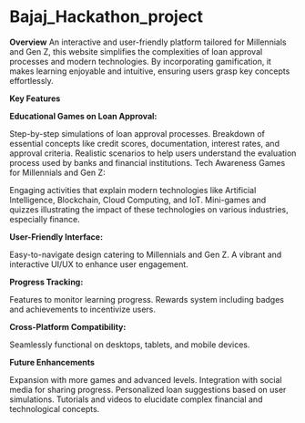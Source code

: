 # Bajaj_Hackathon_project

**Overview** An interactive and user-friendly platform tailored for Millennials and Gen Z, this website simplifies the complexities of loan approval processes and modern technologies. By incorporating gamification, it makes learning enjoyable and intuitive, ensuring users grasp key concepts effortlessly.

**Key Features**

**Educational Games on Loan Approval:**

  Step-by-step simulations of loan approval processes.
  Breakdown of essential concepts like credit scores, documentation, interest rates, and approval criteria.
  Realistic scenarios to help users understand the evaluation process used by banks and financial institutions.
  Tech Awareness Games for Millennials and Gen Z:

  Engaging activities that explain modern technologies like Artificial Intelligence, Blockchain, Cloud Computing, and IoT.
  Mini-games and quizzes illustrating the impact of these technologies on various industries, especially finance.
  
**User-Friendly Interface:**

  Easy-to-navigate design catering to Millennials and Gen Z.
  A vibrant and interactive UI/UX to enhance user engagement.
  
**Progress Tracking:**

  Features to monitor learning progress.
  Rewards system including badges and achievements to incentivize users.
  
**Cross-Platform Compatibility:**

  Seamlessly functional on desktops, tablets, and mobile devices.
  
**Future Enhancements**

  Expansion with more games and advanced levels.
  Integration with social media for sharing progress.
  Personalized loan suggestions based on user simulations.
  Tutorials and videos to elucidate complex financial and technological concepts.
